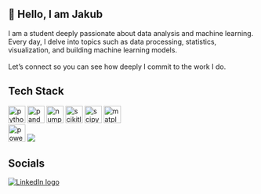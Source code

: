 <h2 align="left">💫 Hello, I am Jakub</h2>
I am a student deeply passionate about data analysis and machine learning. <br>
Every day, I delve into topics such as data processing, statistics, <br>
visualization, and building machine learning models.<br> <br>
Let’s connect so you can see how deeply I commit to the work I do.

## Tech Stack
<div align="left">
  <img src="https://cdn.jsdelivr.net/gh/devicons/devicon/icons/python/python-original.svg" height="35" alt="python logo"  />
  <img src="https://img.shields.io/badge/pandas-150458?logo=pandas&logoColor=white&style=for-the-badge" height="35" alt="pandas logo"  />
  <img src="https://img.shields.io/badge/NumPy-013243?logo=numpy&logoColor=white&style=for-the-badge" height="35" alt="numpy logo"  />
  <img src="https://img.shields.io/badge/scikit--learn-%23F7931E.svg?style=for-the-badge&logo=scikit-learn&logoColor=white" height="35" alt="scikitlearn logo"  />
  <img src="https://img.shields.io/badge/SciPy-%230C55A5.svg?style=for-the-badge&logo=scipy&logoColor=%white" height="35" alt="scipy logo"  /> 
  <img src="https://img.shields.io/badge/Matplotlib-%23ffffff.svg?style=for-the-badge&logo=Matplotlib&logoColor=black" height="35" alt="matplotlib logo"  /> 
  <br>
  <img src="https://upload.wikimedia.org/wikipedia/commons/c/cf/New_Power_BI_Logo.svg" height="35" alt="powerbi logo"  />
  <img src="https://skillicons.dev/icons?i=mysql,aws,git,excel" /> 
</div>
<h2 align="left">Socials</h2>
<div align="left">
  <a href="https://www.linkedin.com/in/jakubbielas/" target="_blank" rel="noopener noreferrer">
    <img src="https://skillicons.dev/icons?i=linkedin" alt="LinkedIn logo" />
  </a>
</div>

